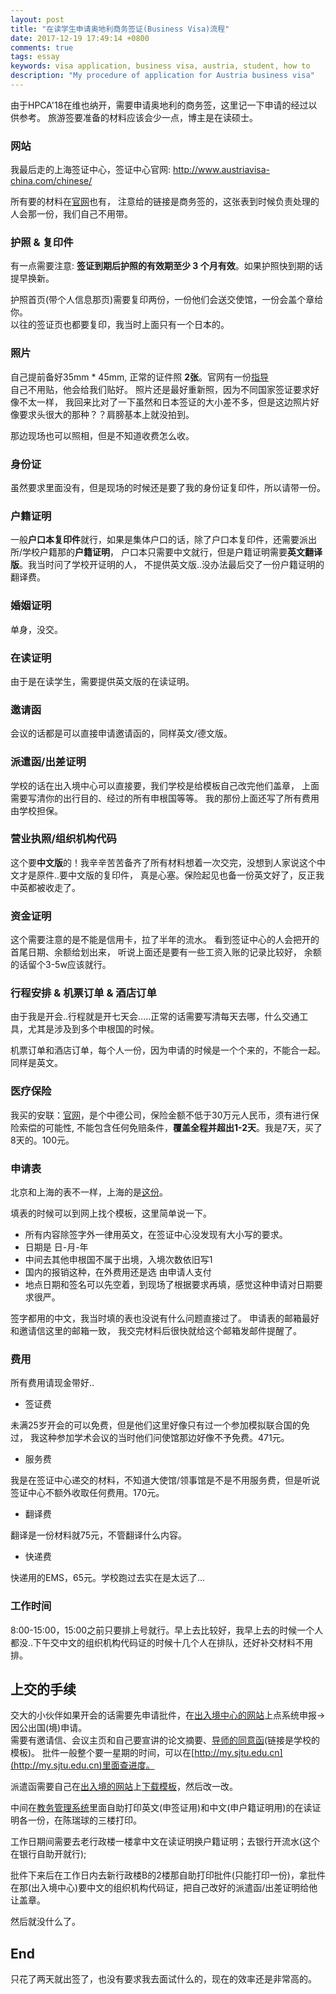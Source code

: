 ```yaml
---
layout: post
title: "在读学生申请奥地利商务签证(Business Visa)流程"
date: 2017-12-19 17:49:14 +0800
comments: true
tags: essay
keywords: visa application, business visa, austria, student, how to
description: "My procedure of application for Austria business visa"
---
```


由于HPCA'18在维也纳开，需要申请奥地利的商务签，这里记一下申请的经过以供参考。
旅游签要准备的材料应该会少一点，博主是在读硕士。

<!-- more -->

### 网站

我最后走的上海签证中心，签证中心官网: http://www.austriavisa-china.com/chinese/

所有要的材料在[官网](http://www.austriavisa-china.com/chinese/pdf/business-visa-checklist.pdf)也有，
注意给的链接是商务签的，这张表到时候负责处理的人会那一份，我们自己不用带。

### 护照 & 复印件

有一点需要注意: **签证到期后护照的有效期至少 3 个月有效**。如果护照快到期的话提早换新。

护照首页(带个人信息那页)需要复印两份，一份他们会送交使馆，一份会盖个章给你。
<br>以往的签证页也都要复印，我当时上面只有一个日本的。

### 照片

自己提前备好35mm * 45mm, 正常的证件照 **2张**。官网有一份[指导](https://www.icao.int/Security/mrtd/Downloads/Technical%20Reports/Annex_A-Photograph_Guidelines.pdf)
<br>自己不用贴，他会给我们贴好。
照片还是最好重新照，因为不同国家签证要求好像不太一样，
我回来比对了一下虽然和日本签证的大小差不多，但是这边照片好像要求头很大的那种？？肩膀基本上就没拍到。

那边现场也可以照相，但是不知道收费怎么收。

### 身份证

虽然要求里面没有，但是现场的时候还是要了我的身份证复印件，所以请带一份。

### 户籍证明

一般**户口本复印件**就行，如果是集体户口的话，除了户口本复印件，还需要派出所/学校户籍那的**户籍证明**，
户口本只需要中文就行，但是户籍证明需要**英文翻译版**。我当时问了学校开证明的人，
不提供英文版..没办法最后交了一份户籍证明的翻译费。

### 婚姻证明

单身，没交。

### 在读证明

由于是在读学生，需要提供英文版的在读证明。

### 邀请函

会议的话都是可以直接申请邀请函的，同样英文/德文版。

### 派遣函/出差证明

学校的话在出入境中心可以直接要，我们学校是给模板自己改完他们盖章，
上面需要写清你的出行目的、经过的所有申根国等等。
我的那份上面还写了所有费用由学校担保。

### 营业执照/组织机构代码

这个要**中文版**的！我辛辛苦苦备齐了所有材料想着一次交完，没想到人家说这个中文才是原件..要中文版的复印件，
真是心塞。保险起见也备一份英文好了，反正我中英都被收走了。

### 资金证明

这个需要注意的是不能是信用卡，拉了半年的流水。
看到签证中心的人会把开的首尾日期、余额给划出来，
听说上面还是要有一些工资入账的记录比较好，
余额的话留个3-5w应该就行。

### 行程安排 & 机票订单 & 酒店订单

由于我是开会..行程就是开七天会.....正常的话需要写清每天去哪，什么交通工具，尤其是涉及到多个申根国的时候。

机票订单和酒店订单，每个人一份，因为申请的时候是一个个来的，不能合一起。
同样是英文。

### 医疗保险

我买的安联：[官网](https://www.allianz.com.cn/)，是个中德公司，保险金额不低于30万元人民币，须有进行保险索偿的可能性,
不能包含任何免赔条件，**覆盖全程并超出1-2天**。我是7天，买了8天的。100元。

### 申请表

北京和上海的表不一样，上海的是[这份](http://www.austriavisa-china.com/chinese/pdf/Visa-C-shanghai-chinese.pdf)。

填表的时候可以到网上找个模板，这里简单说一下。

* 所有内容除签字外一律用英文，在签证中心没发现有大小写的要求。
* 日期是 日-月-年
* 中间去其他申根国不属于出境，入境次数依旧写1
* 国内的报销这种，在外费用还是选 由申请人支付
* 地点日期和签名可以先空着，到现场了根据要求再填，感觉这种申请对日期要求很严。

签字都用的中文，我当时填的表也没说有什么问题直接过了。
申请表的邮箱最好和邀请信这里的邮箱一致，
我交完材料后很快就给这个邮箱发邮件提醒了。

### 费用

所有费用请现金带好..

* 签证费

未满25岁开会的可以免费，但是他们这里好像只有过一个参加模拟联合国的免过，
我这种参加学术会议的当时他们问使馆那边好像不予免费。471元。

* 服务费

我是在签证中心递交的材料，不知道大使馆/领事馆是不是不用服务费，但是听说签证中心不额外收取任何费用。170元。

* 翻译费

翻译是一份材料就75元，不管翻译什么内容。

* 快递费

快递用的EMS，65元。学校跑过去实在是太远了...

### 工作时间

8:00-15:00，15:00之前只要排上号就行。早上去比较好，我早上去的时候一个人都没..下午交中文的组织机构代码证的时候十几个人在排队，还好补交材料不用排。

## 上交的手续

交大的小伙伴如果开会的话需要先申请批件，在[出入境中心的网站](http://cgcj.sjtu.edu.cn/)上点系统申报->因公出国(境)申请。
<br>需要有邀请信、会议主页和自己要宣讲的论文摘要、[导师的同意函](http://cgcj.sjtu.edu.cn/Content/UserFiles/Files/%E5%AF%BC%E5%B8%88%E5%90%8C%E6%84%8F%E5%87%BD%20.doc)(链接是学校的模板)。
批件一般整个要一星期的时间，可以在[http://my.sjtu.edu.cn](http://my.sjtu.edu.cn)里面查进度。

派遣函需要自己在[出入境的网站](http://cgcj.sjtu.edu.cn/Article/Visa/18)上[下载模板](http://cgcj.sjtu.edu.cn/Content/UserFiles/Files/%E5%87%BA%E5%B7%AE%E8%AF%81%E6%98%8E%E6%A8%A1%E6%9D%BF-%E5%A5%A5%E5%9C%B0%E5%88%A9-li-2016.doc)，然后改一改。

中间在[教务管理系统](http://www.yjs.sjtu.edu.cn/ssfw/index.do)里面自助打印英文(申签证用)和中文(申户籍证明用)的在读证明各一份，在陈瑞球的三楼打印。

工作日期间需要去老行政楼一楼拿中文在读证明换户籍证明；去银行开流水(这个在银行自助开就行); 

批件下来后在工作日内去新行政楼B的2楼那自助打印批件(只能打印一份)，拿批件在那(出入境中心)要中文的组织机构代码证，把自己改好的派遣函/出差证明给他让盖章。

然后就没什么了。


## End

只花了两天就出签了，也没有要求我去面试什么的，现在的效率还是非常高的。
